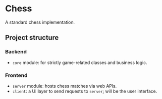 # Chess
A standard chess implementation.

## Project structure

### Backend

- `core` module: for strictly game-related classes and business logic.

### Frontend

- `server` module: hosts chess matches via web APIs.
- `client`: a UI layer to send requests to `server`; will be the user interface.
